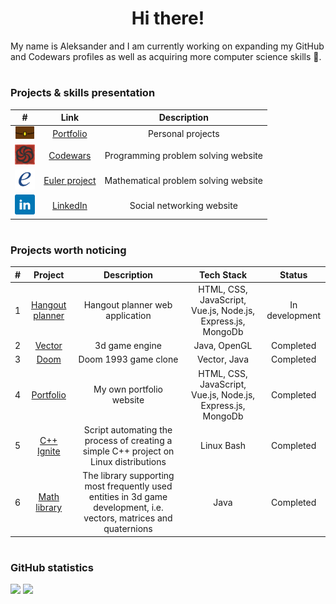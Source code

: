 <!--
**aleksander73/aleksander73** is a ✨ _special_ ✨ repository because its `README.md` (this file) appears on your GitHub profile.

Here are some ideas to get you started:

- 🔭 I’m currently working on ...
- 🌱 I’m currently learning ...
- 👯 I’m looking to collaborate on ...
- 🤔 I’m looking for help with ...
- 💬 Ask me about ...
- 📫 How to reach me: ...
- 😄 Pronouns: ...
- ⚡ Fun fact: ...
-->

<h1 align="center">Hi there!</h1>
<p>My name is Aleksander and I am currently working on expanding my GitHub and Codewars profiles as well as acquiring more computer science skills 📖.</p>

<h1></h1>

### Projects & skills presentation

| # | Link | Description |
| :---: | :---: | :---: |
| <img title="Portfolio" height="20px" src="./assets/portfolio.png"/> | <a href="https://aleksander73-portfolio.herokuapp.com">Portfolio</a> | Personal projects |
| <img title="Codewars" height="32px" src="./assets/codewars.png"/> | <a href="https://github.com/aleksander73/codewars">Codewars</a> | Programming problem solving website |
| <img title="Euler project" height="32px" src="./assets/euler.png"/> | <a href="https://github.com/aleksander73/euler-project">Euler project</a> | Mathematical problem solving website |
| <img title="LinkedIn" height="32px" src="./assets/linkedin.png"/> | <a href="https://www.linkedin.com/in/aleksander-dobkowski-a32534b9/?locale=en_US">LinkedIn</a> | Social networking website |

<h1></h1>

### Projects worth noticing

| # | Project | Description | Tech Stack | Status |
| :---: | :---: | :---: | :---: | :---: |
| 1 | <a href="https://github.com/aleksander73/hangout-planner">Hangout planner</a> | Hangout planner web application | HTML, CSS, JavaScript, Vue.js, Node.js, Express.js, MongoDb | In development |
| 2 | <a href="https://github.com/aleksander73/vector">Vector</a> | 3d game engine | Java, OpenGL | Completed |
| 3 | <a href="https://github.com/aleksander73/doom">Doom</a> | Doom 1993 game clone | Vector, Java | Completed |
| 4 | <a href="https://github.com/aleksander73/portfolio">Portfolio</a> | My own portfolio website | HTML, CSS, JavaScript, Vue.js, Node.js, Express.js, MongoDb | Completed |
| 5 | <a href="https://github.com/aleksander73/cpp-ignite-linux">C++ Ignite</a> | Script automating the process of creating a simple C++ project on Linux distributions | Linux Bash | Completed |
| 6 | <a href="https://github.com/aleksander73/math-library-android">Math library</a> | The library supporting most frequently used entities in 3d game development, i.e. vectors, matrices and quaternions | Java | Completed |

<h1></h1>

### GitHub statistics

<a href="https://github.com/aleksander73"><img src="https://github-readme-stats.vercel.app/api/?username=aleksander73&count_private=true&show_icons=true&theme=dark&bg_color=0d1117&border_radius=0" width="475px" /></a>
<a href="https://github.com/aleksander73"><img src="https://github-readme-stats.vercel.app/api/top-langs/?username=aleksander73&layout=compact&langs_count=10&card_width=445&exclude_repo=physics&theme=dark&bg_color=0d1117&border_radius=0" width="475px" /></a>
